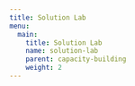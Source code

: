 ```yaml
---
title: Solution Lab
menu:
  main:
    title: Solution Lab
    name: solution-lab
    parent: capacity-building
    weight: 2
---
```



